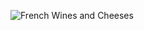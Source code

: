 

![French Wines and Cheeses]( https://heritage-happenings.github.io/Blog/2025/07-july-/2025-07-05-French-Wine-and-Cheese/French-Wine-and-Cheese.png)
